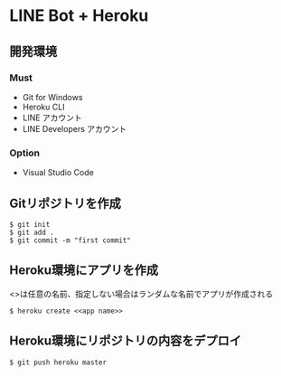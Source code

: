# LINE Bot + Heroku
## 開発環境
### Must
- Git for Windows
- Heroku CLI
- LINE アカウント
- LINE Developers アカウント

### Option
- Visual Studio Code

## Gitリポジトリを作成

```
$ git init
$ git add .
$ git commit -m "first commit"
```

## Heroku環境にアプリを作成

<<app name>>は任意の名前、指定しない場合はランダムな名前でアプリが作成される

```
$ heroku create <<app name>>
```

## Heroku環境にリポジトリの内容をデプロイ

```
$ git push heroku master
```

